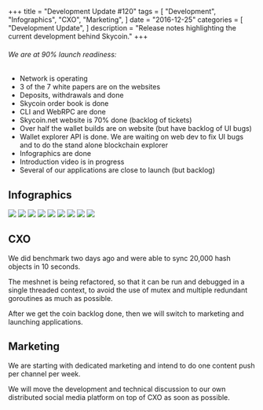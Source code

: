 +++
title = "Development Update #120"
tags = [
    "Development",
    "Infographics",
    "CXO",
    "Marketing",
]
date = "2016-12-25"
categories = [
    "Development Update",
]
description = "Release notes highlighting the current development behind Skycoin."
+++

###### We are at 90% launch readiness:
- Network is operating
- 3 of the 7 white papers are on the websites
- Deposits, withdrawals and done
- Skycoin order book is done
- CLI and WebRPC are done
- Skycoin.net website is 70% done (backlog of tickets)
- Over half the wallet builds are on website (but have backlog of UI bugs)
- Wallet explorer API is done. We are waiting on web dev to fix UI bugs and to do the stand alone blockchain explorer
- Infographics are done
- Introduction video is in progress
- Several of our applications are close to launch (but backlog)

## Infographics

![](http://i.imgur.com/hQKAhdL.png)
![](http://i.imgur.com/8YvFOcH.png)
![](http://i.imgur.com/mXKMANO.png)
![](http://i.imgur.com/cwl95f5.png)
![](http://i.imgur.com/kTHUEk5.png)
![](http://i.imgur.com/oklJWfj.png)
![](http://i.imgur.com/2OWXQCY.png)
![](http://i.imgur.com/5uT1jol.png)
![](http://i.imgur.com/WBahBBc.png)

## CXO

We did benchmark two days ago and were able to sync 20,000 hash objects in 10 seconds.

The meshnet is being refactored, so that it can be run and debugged in a single threaded context, to avoid the use of mutex and multiple redundant goroutines as much as possible.

After we get the coin backlog done, then we will switch to marketing and launching applications.

## Marketing

We are starting with dedicated marketing and intend to do one content push per channel per week.

We will move the development and technical discussion to our own distributed social media platform on top of CXO as soon as possible.

